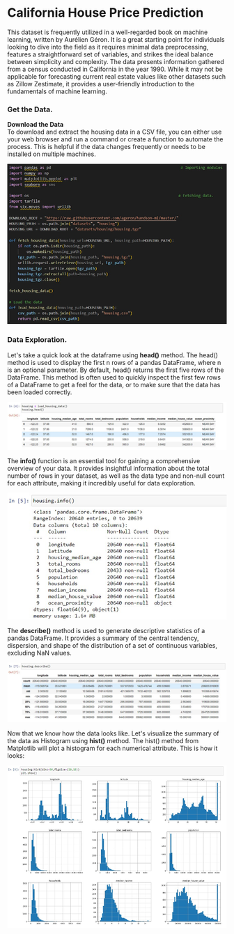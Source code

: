 # **California House Price Prediction**
This dataset is frequently utilized in a well-regarded book on machine learning, written by Aurélien Géron. It is a great starting point for individuals looking to dive into the field as it requires minimal data preprocessing, features a straightforward set of variables, and strikes the ideal balance between simplicity and complexity.
The data presents information gathered from a census conducted in California in the year 1990. While it may not be applicable for forecasting current real estate values like other datasets such as Zillow Zestimate, it provides a user-friendly introduction to the fundamentals of machine learning.
### Get the Data.
**Download the Data**
<br>
To download and extract the housing data in a CSV file, you can either use your web browser and run a command or create a function to automate the process. This is helpful if the data changes frequently or needs to be installed on multiple machines.


<img src="https://github.com/SumitxThokar/California-House-Price-Prediction/blob/main/img/fetch.jpg">

### Data Exploration.
Let's take a quick look at the dataframe using **head()** method. The head() method is used to display the first n rows of a pandas DataFrame, where n is an optional parameter. By default, head() returns the first five rows of the DataFrame. This method is often used to quickly inspect the first few rows of a DataFrame to get a feel for the data, or to make sure that the data has been loaded correctly.


<img src="https://github.com/SumitxThokar/California-House-Price-Prediction/blob/main/img/quicklook.jpg">


The **info()** function is an essential tool for gaining a comprehensive overview of your data. It provides insightful information about the total number of rows in your dataset, as well as the data type and non-null count for each attribute, making it incredibly useful for data exploration.

<img src="https://github.com/SumitxThokar/California-House-Price-Prediction/blob/main/img/img3.jpg">

The **describe()** method is used to generate descriptive statistics of a pandas DataFrame. It provides a summary of the central tendency, dispersion, and shape of the distribution of a set of continuous variables, excluding NaN values.

<img src="https://github.com/SumitxThokar/California-House-Price-Prediction/blob/main/img/img5.jpg">

Now that we know how the data looks like. Let's visualize the summary of the data as Histogram using **hist()** method. The hist() method from Matplotlib will plot a histogram for each numerical attribute.
This is how it looks: <br>

<img src="https://github.com/SumitxThokar/California-House-Price-Prediction/blob/main/img/img6.jpg">

